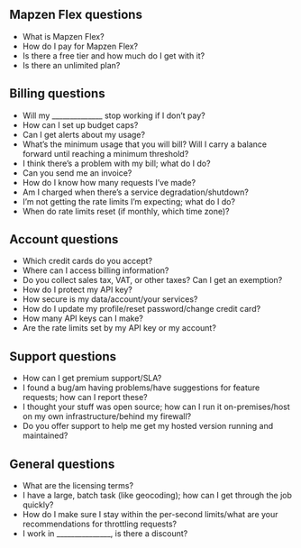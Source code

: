 ## Mapzen Flex questions

- What is Mapzen Flex?
- How do I pay for Mapzen Flex?
- Is there a free tier and how much do I get with it?
- Is there an unlimited plan?

## Billing questions

- Will my ______________ stop working if I don’t pay?
- How can I set up budget caps?
- Can I get alerts about my usage?
- What’s the minimum usage that you will bill? Will I carry a balance forward until reaching a minimum threshold?
- I think there’s a problem with my bill; what do I do?
- Can you send me an invoice?
- How do I know how many requests I’ve made?
- Am I charged when there’s a service degradation/shutdown?
- I’m not getting the rate limits I’m expecting; what do I do?
- When do rate limits reset (if monthly, which time zone)?

## Account questions

- Which credit cards do you accept?
- Where can I access billing information?
- Do you collect sales tax, VAT, or other taxes? Can I get an exemption?
- How do I protect my API key?
- How secure is my data/account/your services?
- How do I update my profile/reset password/change credit card?
- How many API keys can I make?
- Are the rate limits set by my API key or my account?

## Support questions
- How can I get premium support/SLA?
- I found a bug/am having problems/have suggestions for feature requests; how can I report these?
- I thought your stuff was open source; how can I run it on-premises/host on my own infrastructure/behind my firewall?
- Do you offer support to help me get my hosted version running and maintained?

## General questions
- What are the licensing terms?
- I have a large, batch task (like geocoding); how can I get through the job quickly?
- How do I make sure I stay within the per-second limits/what are your recommendations for throttling requests?
- I work in _______________, is there a discount?
